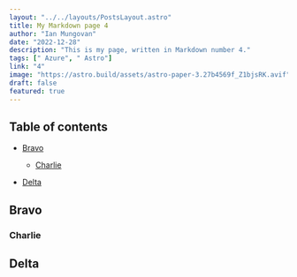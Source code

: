 ```yaml
---
layout: "../../layouts/PostsLayout.astro"
title: My Markdown page 4
author: "Ian Mungovan"
date: "2022-12-28"
description: "This is my page, written in Markdown number 4."
tags: [" Azure", " Astro"]
link: "4"
image: "https://astro.build/assets/astro-paper-3.27b4569f_Z1bjsRK.avif"
draft: false
featured: true
---
```


## Table of contents

- [Bravo](#bravo)

  - [Charlie](#charlie)

- [Delta](#delta)

## Bravo

### Charlie

## Delta

